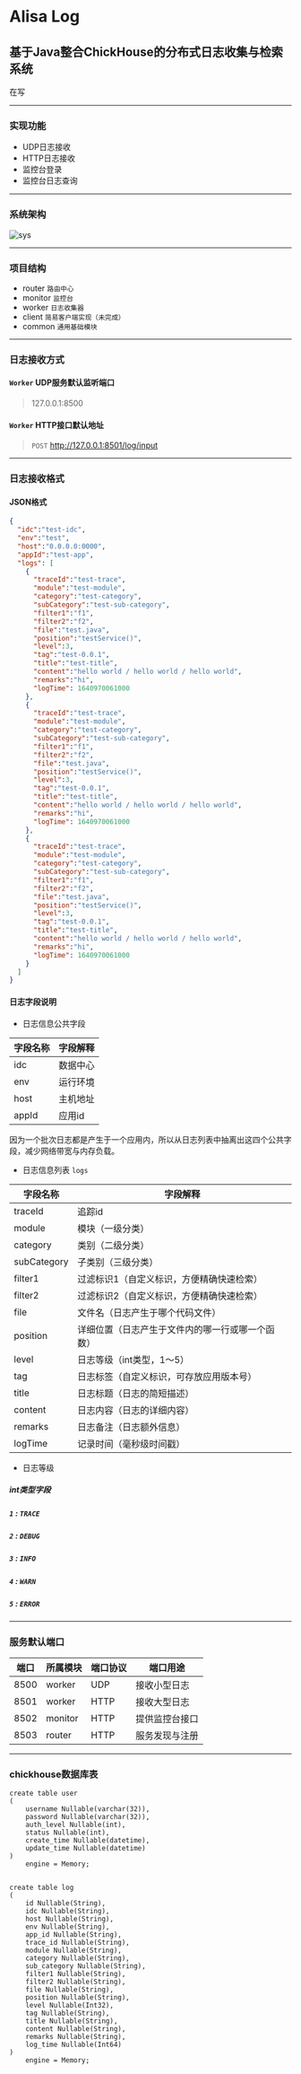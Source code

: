 # Alisa Log
## 基于Java整合ChickHouse的分布式日志收集与检索系统
在写
***

### 实现功能
* UDP日志接收
* HTTP日志接收
* 监控台登录
* 监控台日志查询

***

### 系统架构

![sys](/img/sys.png)

***

### 项目结构
* router `路由中心`
* monitor `监控台`
* worker `日志收集器`
* client `简易客户端实现（未完成）`
* common `通用基础模块`

***

### 日志接收方式

#### `Worker` UDP服务默认监听端口
> 127.0.0.1:8500

#### `Worker` HTTP接口默认地址
> `POST` http://127.0.0.1:8501/log/input

***

### 日志接收格式
#### JSON格式
```json
{
  "idc":"test-idc",
  "env":"test",
  "host":"0.0.0.0:0000",
  "appId":"test-app",
  "logs": [
    {
      "traceId":"test-trace",
      "module":"test-module",
      "category":"test-category",
      "subCategory":"test-sub-category",
      "filter1":"f1",
      "filter2":"f2",
      "file":"test.java",
      "position":"testService()",
      "level":3,
      "tag":"test-0.0.1",
      "title":"test-title",
      "content":"hello world / hello world / hello world",
      "remarks":"hi",
      "logTime": 1640970061000
    },
    {
      "traceId":"test-trace",
      "module":"test-module",
      "category":"test-category",
      "subCategory":"test-sub-category",
      "filter1":"f1",
      "filter2":"f2",
      "file":"test.java",
      "position":"testService()",
      "level":3,
      "tag":"test-0.0.1",
      "title":"test-title",
      "content":"hello world / hello world / hello world",
      "remarks":"hi",
      "logTime": 1640970061000
    },
    {
      "traceId":"test-trace",
      "module":"test-module",
      "category":"test-category",
      "subCategory":"test-sub-category",
      "filter1":"f1",
      "filter2":"f2",
      "file":"test.java",
      "position":"testService()",
      "level":3,
      "tag":"test-0.0.1",
      "title":"test-title",
      "content":"hello world / hello world / hello world",
      "remarks":"hi",
      "logTime": 1640970061000
    }
  ]
}
```
#### 日志字段说明
* 日志信息公共字段

| 字段名称  | 字段解释 |
|-------|------|
| idc   | 数据中心 |
| env   | 运行环境 |
| host  | 主机地址 |
| appId | 应用id |

因为一个批次日志都是产生于一个应用内，所以从日志列表中抽离出这四个公共字段，减少网络带宽与内存负载。

* 日志信息列表 `logs`

| 字段名称        | 字段解释                     |
|-------------|--------------------------|
| traceId     | 追踪id                     |
| module      | 模块（一级分类）                 |
| category    | 类别（二级分类）                 |
| subCategory | 子类别（三级分类）                |
| filter1     | 过滤标识1（自定义标识，方便精确快速检索）    |
| filter2     | 过滤标识2（自定义标识，方便精确快速检索）    |
| file        | 文件名（日志产生于哪个代码文件）         |
| position    | 详细位置（日志产生于文件内的哪一行或哪一个函数） |
| level       | 日志等级（int类型，1～5）          |
| tag         | 日志标签（自定义标识，可存放应用版本号）     |
| title       | 日志标题（日志的简短描述）            |
| content     | 日志内容（日志的详细内容）            |
| remarks     | 日志备注（日志额外信息）             |
| logTime     | 记录时间（毫秒级时间戳）             |

* 日志等级
##### int类型字段
##### `1` : `TRACE`
##### `2` : `DEBUG`
##### `3` : `INFO`
##### `4` : `WARN`
##### `5` : `ERROR`
***

### 服务默认端口
| 端口   | 所属模块    | 端口协议 | 端口用途    | 
|------|---------|------|---------|
| 8500 | worker  | UDP  | 接收小型日志  |
| 8501 | worker  | HTTP | 接收大型日志  |
| 8502 | monitor | HTTP | 提供监控台接口 |
| 8503 | router  | HTTP | 服务发现与注册 |
***

### chickhouse数据库表

```clickhouse
create table user
(
    username Nullable(varchar(32)),
    password Nullable(varchar(32)),
    auth_level Nullable(int),
    status Nullable(int),
    create_time Nullable(datetime),
    update_time Nullable(datetime)
)
    engine = Memory;


create table log
(
    id Nullable(String),
    idc Nullable(String),
    host Nullable(String),
    env Nullable(String),
    app_id Nullable(String),
    trace_id Nullable(String),
    module Nullable(String),
    category Nullable(String),
    sub_category Nullable(String),
    filter1 Nullable(String),
    filter2 Nullable(String),
    file Nullable(String),
    position Nullable(String),
    level Nullable(Int32),
    tag Nullable(String),
    title Nullable(String),
    content Nullable(String),
    remarks Nullable(String),
    log_time Nullable(Int64)
)
    engine = Memory;
```